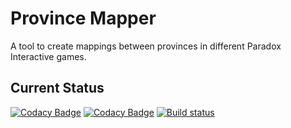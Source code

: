 # Province Mapper
A tool to create mappings between provinces in different Paradox Interactive games.

## Current Status
[![Codacy Badge](https://api.codacy.com/project/badge/Grade/1e27bccc588442a3a395e846c5d2b810)](https://app.codacy.com/gh/ParadoxGameConverters/provinceMapper?utm_source=github.com&utm_medium=referral&utm_content=ParadoxGameConverters/provinceMapper&utm_campaign=Badge_Grade_Dashboard)
[![Codacy Badge](https://api.codacy.com/project/badge/Grade/0f6c0dc208044091b97bc2fc351d99af)](https://app.codacy.com/app/Idhrendur/provinceMapper?utm_source=github.com&utm_medium=referral&utm_content=ParadoxGameConverters/provinceMapper&utm_campaign=Badge_Grade_Dashboard)
[![Build status](https://ci.appveyor.com/api/projects/status/ome0881nj8tooe0o?svg=true)](https://ci.appveyor.com/project/Idhrendur/provincemapper)
